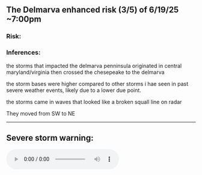 ## The Delmarva enhanced risk (3/5) of 6/19/25 ~7:00pm

### Risk:



### Inferences:
the storms that impacted the delmarva penninsula originated in central maryland/virginia then crossed the chesepeake to the delmarva


the storm bases were higher compared to other storms i hae seen in past severe weather events, likely due to a lower due point.

the storms came in waves that looked like a broken squall line on radar

They moved from SW to NE

---
Severe storm warning:
---
<audio controls>
  <source src="wicomico_severe_storm_warning.mp3" type="audio/mpeg">
  Your browser does not support the audio element.
</audio>
